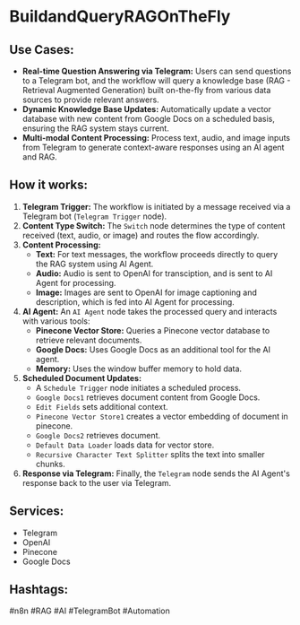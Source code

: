 # BuildandQueryRAGOnTheFly

## Use Cases:

- **Real-time Question Answering via Telegram:** Users can send questions to a Telegram bot, and the workflow will query a knowledge base (RAG - Retrieval Augmented Generation) built on-the-fly from various data sources to provide relevant answers.
- **Dynamic Knowledge Base Updates:** Automatically update a vector database with new content from Google Docs on a scheduled basis, ensuring the RAG system stays current.
- **Multi-modal Content Processing:** Process text, audio, and image inputs from Telegram to generate context-aware responses using an AI agent and RAG.

## How it works:

1.  **Telegram Trigger:** The workflow is initiated by a message received via a Telegram bot (`Telegram Trigger` node).
2.  **Content Type Switch:** The `Switch` node determines the type of content received (text, audio, or image) and routes the flow accordingly.
3.  **Content Processing:**
    *   **Text:**  For text messages, the workflow proceeds directly to query the RAG system using AI Agent.
    *   **Audio:** Audio is sent to OpenAI for transciption, and is sent to AI Agent for processing.
    *   **Image:** Images are sent to OpenAI for image captioning and description, which is fed into AI Agent for processing.
4.  **AI Agent:** An `AI Agent` node takes the processed query and interacts with various tools:
    *   **Pinecone Vector Store:** Queries a Pinecone vector database to retrieve relevant documents.
    *   **Google Docs:**  Uses Google Docs as an additional tool for the AI agent.
    *   **Memory:** Uses the window buffer memory to hold data.
5.  **Scheduled Document Updates:**
    *   A `Schedule Trigger` node initiates a scheduled process.
    *   `Google Docs1` retrieves document content from Google Docs.
    *   `Edit Fields` sets additional context.
    *   `Pinecone Vector Store1` creates a vector embedding of document in pinecone.
    *   `Google Docs2` retrieves document.
    *   `Default Data Loader` loads data for vector store.
    *   `Recursive Character Text Splitter` splits the text into smaller chunks.
6.  **Response via Telegram:** Finally, the `Telegram` node sends the AI Agent's response back to the user via Telegram.

## Services:

*   Telegram
*   OpenAI
*   Pinecone
*   Google Docs

## Hashtags:

#n8n #RAG #AI #TelegramBot #Automation
